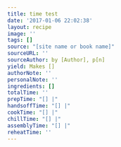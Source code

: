 ```yaml
---
title: time test
date: '2017-01-06 22:02:38'
layout: recipe
image: ''
tags: []
source: "[site name or book name]"
sourceURL: ''
sourceAuthor: by [Author], p[n]
yield: Makes []
authorNote: ''
personalNote: ''
ingredients: []
totalTime: ''
prepTime: "[] |"
handsoffTime: "[] |"
cookTime: "[] |"
chillTime: "[] |"
assemblyTime: "[] |"
reheatTime: ''
---
```

